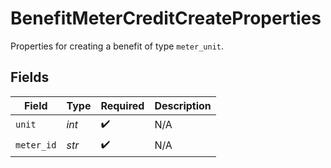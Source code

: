 # BenefitMeterCreditCreateProperties

Properties for creating a benefit of type `meter_unit`.


## Fields

| Field              | Type               | Required           | Description        |
| ------------------ | ------------------ | ------------------ | ------------------ |
| `unit`             | *int*              | :heavy_check_mark: | N/A                |
| `meter_id`         | *str*              | :heavy_check_mark: | N/A                |